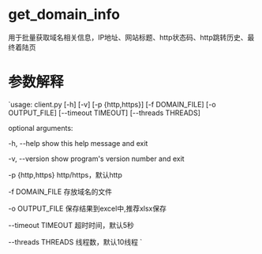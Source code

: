 # get_domain_info
用于批量获取域名相关信息，IP地址、网站标题、http状态码、http跳转历史、最终着陆页

# 参数解释
`usage: client.py [-h] [-v] [-p {http,https}] [-f DOMAIN_FILE] [-o OUTPUT_FILE] [--timeout TIMEOUT] [--threads THREADS]

optional arguments:

  -h, --help         show this help message and exit
  
  -v, --version      show program's version number and exit
  
  -p {http,https}    http/https，默认http
  
  -f DOMAIN_FILE     存放域名的文件
  
  -o OUTPUT_FILE     保存结果到excel中,推荐xlsx保存
  
  --timeout TIMEOUT  超时时间，默认5秒
  
  --threads THREADS  线程数，默认10线程
`
